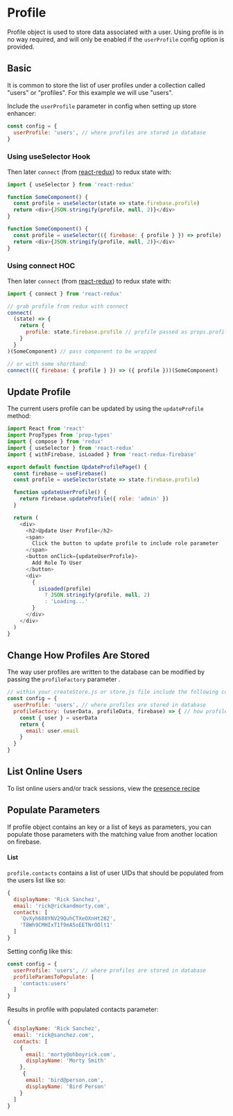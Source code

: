 # Profile

Profile object is used to store data associated with a user. Using profile is in no way required, and will only be enabled if the `userProfile` config option is provided.

## Basic

It is common to store the list of user profiles under a collection called "users" or "profiles". For this example we will use "users".

Include the `userProfile` parameter in config when setting up store enhancer:

```js
const config = {
  userProfile: 'users', // where profiles are stored in database
}
```

### Using useSelector Hook

Then later `connect` (from [react-redux](https://github.com/reactjs/react-redux/blob/master/docs/api.md)) to redux state with:

```js
import { useSelector } from 'react-redux'

function SomeComponent() {
  const profile = useSelector(state => state.firebase.profile)
  return <div>{JSON.stringify(profile, null, 2)}</div>
}

function SomeComponent() {
  const profile = useSelector(({ firebase: { profile } }) => profile)
  return <div>{JSON.stringify(profile, null, 2)}</div>
}
```

### Using connect HOC

Then later `connect` (from [react-redux](https://github.com/reactjs/react-redux/blob/master/docs/api.md)) to redux state with:

```js
import { connect } from 'react-redux'

// grab profile from redux with connect
connect(
  (state) => {
    return {
      profile: state.firebase.profile // profile passed as props.profile
    }
  }
)(SomeComponent) // pass component to be wrapped

// or with some shorthand:
connect(({ firebase: { profile } }) => ({ profile }))(SomeComponent)
```

## Update Profile

The current users profile can be updated by using the `updateProfile` method:

```js
import React from 'react'
import PropTypes from 'prop-types'
import { compose } from 'redux'
import { useSelector } from 'react-redux'
import { withFirebase, isLoaded } from 'react-redux-firebase'

export default function UpdateProfilePage() {
  const firebase = useFirebase()
  const profile = useSelector(state => state.firebase.profile)

  function updateUserProfile() {
    return firebase.updateProfile({ role: 'admin' })
  }

  return (
    <div>
      <h2>Update User Profile</h2>
      <span>
        Click the button to update profile to include role parameter
      </span>
      <button onClick={updateUserProfile}>
        Add Role To User
      </button>
      <div>
        {
          isLoaded(profile)
            ? JSON.stringify(profile, null, 2)
            : 'Loading...'
        }
      </div>
    </div>
  )
}
```

## Change How Profiles Are Stored

The way user profiles are written to the database can be modified by passing the `profileFactory` parameter .

```js
// within your createStore.js or store.js file include the following config
const config = {
  userProfile: 'users', // where profiles are stored in database
  profileFactory: (userData, profileData, firebase) => { // how profiles are stored in database
    const { user } = userData
    return {
      email: user.email
    }
  }
}
```

## List Online Users

To list online users and/or track sessions, view the [presence recipe](/docs/recipes/auth.md#presence)

## Populate Parameters
If profile object contains an key or a list of keys as parameters, you can populate those parameters with the matching value from another location on firebase.

#### List

`profile.contacts` contains a list of user UIDs that should be populated from the users list like so:

```js
{
  displayName: 'Rick Sanchez',
  email: 'rick@rickandmorty.com',
  contacts: [
    'QvXyh688YNV29QuhCTXeOXnHt282',
    'T8Wh9CMHIxT1f9mA5oEETNrOOlt1'
  ]
}
```

Setting config like this:

```js
const config = {
  userProfile: 'users', // where profiles are stored in database
  profileParamsToPopulate: [
    'contacts:users'
  ]
}
```

Results in profile with populated contacts parameter:

```js
{
  displayName: 'Rick Sanchez',
  email: 'rick@sanchez.com',
  contacts: [
    {
      email: 'morty@ohboyrick.com',
      displayName: 'Morty Smith'
    },
     {
      email: 'bird@person.com',
      displayName: 'Bird Person'
    }
  ]
}
```

